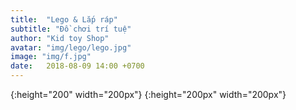 ```yaml
---
title:  "Lego & Lắp ráp"
subtitle: "Đồ chơi trí tuệ"
author: "Kid toy Shop"
avatar: "img/lego/lego.jpg"
image: "img/f.jpg"
date:   2018-08-09 14:00 +0700
---
```


[](https://trytoforget.github.io/kidtoyshop/img/lego/chienbinhdemninja813.jpg){:height="200" width="200px"}
[](https://trytoforget.github.io/kidtoyshop/img/lego/cuoctruyduoiduongphovoiran-jaguar197.jpg){:height="200px" width="200px"}
